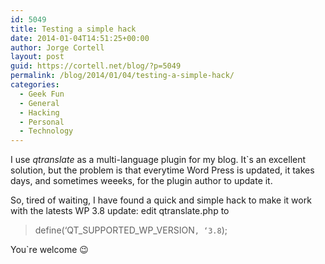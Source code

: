 ```yaml
---
id: 5049
title: Testing a simple hack
date: 2014-01-04T14:51:25+00:00
author: Jorge Cortell
layout: post
guid: https://cortell.net/blog/?p=5049
permalink: /blog/2014/01/04/testing-a-simple-hack/
categories:
  - Geek Fun
  - General
  - Hacking
  - Personal
  - Technology
---
```

I use _qtranslate_ as a multi-language plugin for my blog. It`s an excellent solution, but the problem is that everytime Word Press is updated, it takes days, and sometimes weeeks, for the plugin author to update it.

So, tired of waiting, I have found a quick and simple hack to make it work with the latests WP 3.8 update: edit qtranslate.php to

> define(‘QT\_SUPPORTED\_WP_VERSION`, ‘3.8`);

You`re welcome 😉